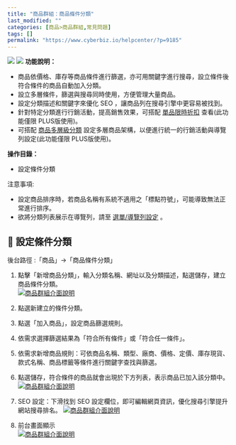 ```yaml
---
title: "商品群組：商品條件分類"
last_modified: ""
categories: [商品>商品群組,常見問題]
tags: []
permalink: "https://www.cyberbiz.io/helpcenter/?p=9185"
---
```


![](https://www.cyberbiz.io/helpcenter/wp-content/uploads/一般版3.png)
![](https://www.cyberbiz.io/helpcenter/wp-content/uploads/PLUS版3.png)
**功能說明：**  

* 商品依價格、庫存等商品條件進行篩選，亦可用關鍵字進行搜尋，設立條件後符合條件的商品自動加入分類。
* 設立多層條件，篩選與搜尋同時使用，方便管理大量商品。
* 設定分類描述和關鍵字來優化 SEO ，讓商品列在搜尋引擎中更容易被找到。
* 針對特定分類進行行銷活動，提高銷售效果，可搭配 [單品限時折扣](https://www.cyberbiz.io/helpcenter/?p=9101) 查看(此功能僅限 PLUS版使用)。
* 可搭配 [商品多層級分類](https://www.cyberbiz.io/helpcenter/?p=9204) 設定多層商品架構，以便進行統一的行銷活動與導覽列設定(此功能僅限 PLUS版使用)。

**操作目錄：**

* 設定條件分類

注意事項:  

* 設定商品排序時，若商品名稱有系統不適用之「標點符號」，可能導致無法正常進行排序。
* 欲將分類列表展示在導覽列，請至 [選單/導覽列設定](https://www.cyberbiz.io/helpcenter/?p=5917) 。



## 📌 設定條件分類

後台路徑 :「商品」→「商品條件分類」  


1. 點擊「新增商品分類」，輸入分類名稱、網址以及分類描述，點選儲存，建立商品條件分類。  
[![商品群組介面說明](https://www.cyberbiz.io/support/wp-content/uploads/商品條件分類01-1.png)](https://www.cyberbiz.io/support/wp-content/uploads/商品條件分類01-1.png)



2. 點選新建立的條件分類。


3. 點選「加入商品」，設定商品篩選規則。


4. 依需求選擇篩選結果為「符合所有條件」或「符合任一條件」。


5. 依需求新增商品規則：可依商品名稱、類型、廠商、價格、定價、庫存現貨、款式名稱、商品標籤等條件進行關鍵字查找與篩選。


6. 點選儲存，符合條件的商品就會出現於下方列表，表示商品已加入該分類中。
[![商品群組介面說明](https://www.cyberbiz.io/support/wp-content/uploads/商品條件分類02-1.png)](https://www.cyberbiz.io/support/wp-content/uploads/商品條件分類02-1.png)  


7. SEO 設定：下滑找到 SEO 設定欄位，即可編輯網頁資訊，優化搜尋引擎提升網站搜尋排名。 [![商品群組介面說明](https://www.cyberbiz.io/support/wp-content/uploads/商品條件分類03.png)](https://www.cyberbiz.io/support/wp-content/uploads/商品條件分類03.png)


8. 前台畫面顯示  
[![商品群組介面說明](https://www.cyberbiz.co/support/wp-content/uploads/2020/03/智慧群組09.png)](https://www.cyberbiz.co/support/wp-content/uploads/2020/03/智慧群組09.png)

